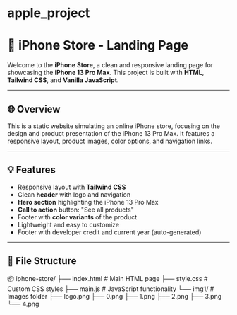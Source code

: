 # apple_project
# 📱 iPhone Store - Landing Page

Welcome to the **iPhone Store**, a clean and responsive landing page for showcasing the **iPhone 13 Pro Max**. This project is built with **HTML**, **Tailwind CSS**, and **Vanilla JavaScript**.

---

## 🌐 Overview

This is a static website simulating an online iPhone store, focusing on the design and product presentation of the iPhone 13 Pro Max. It features a responsive layout, product images, color options, and navigation links.

---

## 💡 Features

- Responsive layout with **Tailwind CSS**
- Clean **header** with logo and navigation
- **Hero section** highlighting the iPhone 13 Pro Max
- **Call to action** button: "See all products"
- Footer with **color variants** of the product
- Lightweight and easy to customize
- Footer with developer credit and current year (auto-generated)

---

## 📁 File Structure
📦 iphone-store/
├── index.html # Main HTML page
├── style.css # Custom CSS styles
├── main.js # JavaScript functionality
└── img1/ # Images folder
├── logo.png
├── 0.png
├── 1.png
├── 2.png
├── 3.png
└── 4.png
